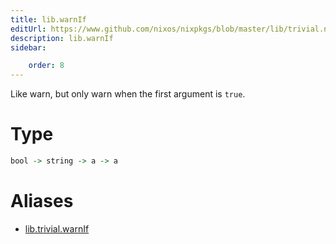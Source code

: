 ```yaml
---
title: lib.warnIf
editUrl: https://www.github.com/nixos/nixpkgs/blob/master/lib/trivial.nix#L483C12
description: lib.warnIf
sidebar:

    order: 8
---
```


Like warn, but only warn when the first argument is `true`.

# Type

```haskell
bool -> string -> a -> a
```


# Aliases

- [lib.trivial.warnIf](/nix-doc-comments/reference/lib/trivial/lib-trivial-warnIf)


